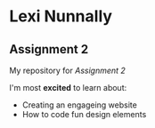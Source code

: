 # Lexi Nunnally
## Assignment 2

My repository for *Assignment 2*

I'm most **excited** to learn about:

- Creating an engageing website
- How to code fun design elements
